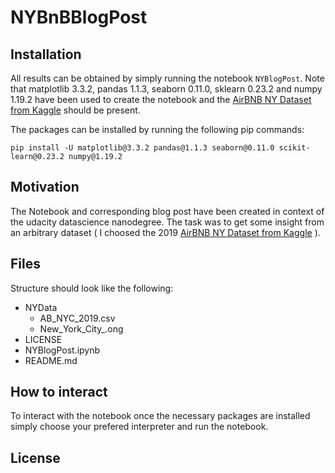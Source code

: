 # NYBnBBlogPost

## Installation

All results can be obtained by simply running the notebook `NYBlogPost`. Note that matplotlib 3.3.2, pandas 1.1.3, seaborn 0.11.0, sklearn 0.23.2 and numpy 1.19.2 have been used to create the notebook and the 
[AirBNB NY Dataset from Kaggle](https://www.kaggle.com/datasets/dgomonov/new-york-city-airbnb-open-data) should be present.

The packages can be installed by running the following pip commands:

```
pip install -U matplotlib@3.3.2 pandas@1.1.3 seaborn@0.11.0 scikit-learn@0.23.2 numpy@1.19.2
```


## Motivation

The Notebook and corresponding blog post have been created in context of the udacity datascience nanodegree. 
The task was to get some insight from an arbitrary dataset ( I choosed the 2019 [AirBNB NY Dataset from Kaggle](https://www.kaggle.com/datasets/dgomonov/new-york-city-airbnb-open-data) ).

## Files
Structure should look like the following:

- NYData
  - AB_NYC_2019.csv
  - New_York_City_.ong
- LICENSE
- NYBlogPost.ipynb
- README.md

## How to interact
To interact with the notebook once the necessary packages are installed simply choose your prefered interpreter and run the notebook. 

## License
